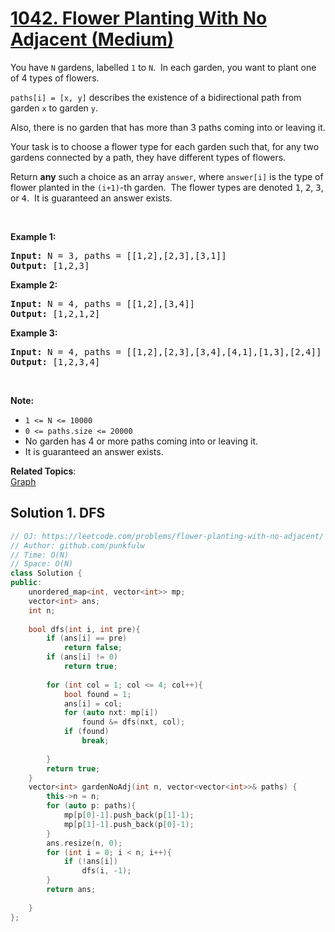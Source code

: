 # [1042. Flower Planting With No Adjacent (Medium)](https://leetcode.com/problems/flower-planting-with-no-adjacent/)

<p>You have <code>N</code> gardens, labelled <code>1</code> to <code>N</code>.&nbsp; In each garden, you want to plant one of 4 types of flowers.</p>

<p><code>paths[i] = [x, y]</code> describes the existence of a bidirectional path from garden <code>x</code> to garden <code>y</code>.</p>

<p>Also, there is no garden that has more than 3 paths coming into or leaving it.</p>

<p>Your task is to choose a flower type for each garden such that,&nbsp;for any two gardens connected by a path, they have different types of flowers.</p>

<p>Return <strong>any</strong> such a choice as an array <code>answer</code>, where&nbsp;<code>answer[i]</code> is the type of flower&nbsp;planted in the <code>(i+1)</code>-th garden.&nbsp; The flower types are denoted&nbsp;<font face="monospace">1</font>, <font face="monospace">2</font>, <font face="monospace">3</font>, or <font face="monospace">4</font>.&nbsp; It is guaranteed an answer exists.</p>

<p>&nbsp;</p>

<div>
<p><strong>Example 1:</strong></p>

<pre><strong>Input: </strong>N = <span id="example-input-1-1">3</span>, paths = <span id="example-input-1-2">[[1,2],[2,3],[3,1]]</span>
<strong>Output: </strong><span id="example-output-1">[1,2,3]</span>
</pre>

<div>
<p><strong>Example 2:</strong></p>

<pre><strong>Input: </strong>N = <span id="example-input-2-1">4</span>, paths = <span id="example-input-2-2">[[1,2],[3,4]]</span>
<strong>Output: </strong><span id="example-output-2">[1,2,1,2]</span>
</pre>

<div>
<p><strong>Example 3:</strong></p>

<pre><strong>Input: </strong>N = <span id="example-input-3-1">4</span>, paths = <span id="example-input-3-2">[[1,2],[2,3],[3,4],[4,1],[1,3],[2,4]]</span>
<strong>Output: </strong><span id="example-output-3">[1,2,3,4]</span>
</pre>

<p>&nbsp;</p>

<p><strong><span>Note:</span></strong></p>

<ul>
	<li><code><span>1 &lt;= N &lt;= 10000</span></code></li>
	<li><code><span>0 &lt;= paths.size &lt;= 20000</span></code></li>
	<li>No garden has 4 or more paths coming into or leaving it.</li>
	<li>It is guaranteed an answer exists.</li>
</ul>
</div>
</div>
</div>


**Related Topics**:  
[Graph](https://leetcode.com/tag/graph/)

## Solution 1. DFS

```cpp
// OJ: https://leetcode.com/problems/flower-planting-with-no-adjacent/
// Author: github.com/punkfulw
// Time: O(N)
// Space: O(N)
class Solution {
public:
    unordered_map<int, vector<int>> mp;
    vector<int> ans;
    int n;
    
    bool dfs(int i, int pre){
        if (ans[i] == pre)
            return false;
        if (ans[i] != 0)
            return true;
        
        for (int col = 1; col <= 4; col++){
            bool found = 1;
            ans[i] = col;
            for (auto nxt: mp[i])
                found &= dfs(nxt, col);
            if (found)
                break;
            
        }
        return true; 
    }
    vector<int> gardenNoAdj(int n, vector<vector<int>>& paths) {
        this->n = n;
        for (auto p: paths){
            mp[p[0]-1].push_back(p[1]-1);
            mp[p[1]-1].push_back(p[0]-1);
        }
        ans.resize(n, 0);
        for (int i = 0; i < n; i++){
            if (!ans[i])
                dfs(i, -1);
        }
        return ans;
        
    }
};
```
